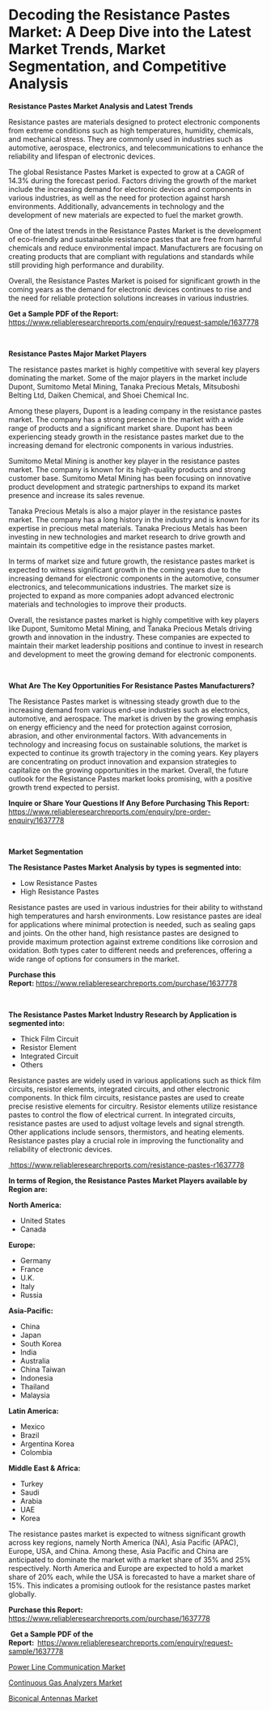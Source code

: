 <p><h1>Decoding the Resistance Pastes Market: A Deep Dive into the Latest Market Trends, Market Segmentation, and Competitive Analysis</h1></p><p><strong>Resistance Pastes Market Analysis and Latest Trends</strong></p>
<p><p>Resistance pastes are materials designed to protect electronic components from extreme conditions such as high temperatures, humidity, chemicals, and mechanical stress. They are commonly used in industries such as automotive, aerospace, electronics, and telecommunications to enhance the reliability and lifespan of electronic devices.</p><p>The global Resistance Pastes Market is expected to grow at a CAGR of 14.3% during the forecast period. Factors driving the growth of the market include the increasing demand for electronic devices and components in various industries, as well as the need for protection against harsh environments. Additionally, advancements in technology and the development of new materials are expected to fuel the market growth.</p><p>One of the latest trends in the Resistance Pastes Market is the development of eco-friendly and sustainable resistance pastes that are free from harmful chemicals and reduce environmental impact. Manufacturers are focusing on creating products that are compliant with regulations and standards while still providing high performance and durability.</p><p>Overall, the Resistance Pastes Market is poised for significant growth in the coming years as the demand for electronic devices continues to rise and the need for reliable protection solutions increases in various industries.</p></p>
<p><strong>Get a Sample PDF of the Report:&nbsp;</strong> <a href="https://www.reliableresearchreports.com/enquiry/request-sample/1637778">https://www.reliableresearchreports.com/enquiry/request-sample/1637778</a></p>
<p>&nbsp;</p>
<p><strong>Resistance Pastes Major Market Players</strong></p>
<p><p>The resistance pastes market is highly competitive with several key players dominating the market. Some of the major players in the market include Dupont, Sumitomo Metal Mining, Tanaka Precious Metals, Mitsuboshi Belting Ltd, Daiken Chemical, and Shoei Chemical Inc.</p><p>Among these players, Dupont is a leading company in the resistance pastes market. The company has a strong presence in the market with a wide range of products and a significant market share. Dupont has been experiencing steady growth in the resistance pastes market due to the increasing demand for electronic components in various industries.</p><p>Sumitomo Metal Mining is another key player in the resistance pastes market. The company is known for its high-quality products and strong customer base. Sumitomo Metal Mining has been focusing on innovative product development and strategic partnerships to expand its market presence and increase its sales revenue.</p><p>Tanaka Precious Metals is also a major player in the resistance pastes market. The company has a long history in the industry and is known for its expertise in precious metal materials. Tanaka Precious Metals has been investing in new technologies and market research to drive growth and maintain its competitive edge in the resistance pastes market.</p><p>In terms of market size and future growth, the resistance pastes market is expected to witness significant growth in the coming years due to the increasing demand for electronic components in the automotive, consumer electronics, and telecommunications industries. The market size is projected to expand as more companies adopt advanced electronic materials and technologies to improve their products.</p><p>Overall, the resistance pastes market is highly competitive with key players like Dupont, Sumitomo Metal Mining, and Tanaka Precious Metals driving growth and innovation in the industry. These companies are expected to maintain their market leadership positions and continue to invest in research and development to meet the growing demand for electronic components.</p></p>
<p>&nbsp;</p>
<p><strong>What Are The Key Opportunities For Resistance Pastes Manufacturers?</strong></p>
<p><p>The Resistance Pastes market is witnessing steady growth due to the increasing demand from various end-use industries such as electronics, automotive, and aerospace. The market is driven by the growing emphasis on energy efficiency and the need for protection against corrosion, abrasion, and other environmental factors. With advancements in technology and increasing focus on sustainable solutions, the market is expected to continue its growth trajectory in the coming years. Key players are concentrating on product innovation and expansion strategies to capitalize on the growing opportunities in the market. Overall, the future outlook for the Resistance Pastes market looks promising, with a positive growth trend expected to persist.</p></p>
<p><strong>Inquire or Share Your Questions If Any Before Purchasing This Report:</strong> <a href="https://www.reliableresearchreports.com/enquiry/pre-order-enquiry/1637778">https://www.reliableresearchreports.com/enquiry/pre-order-enquiry/1637778</a></p>
<p>&nbsp;</p>
<p><strong>Market Segmentation</strong></p>
<p><strong>The Resistance Pastes Market Analysis by types is segmented into:</strong></p>
<p><ul><li>Low Resistance Pastes</li><li>High Resistance Pastes</li></ul></p>
<p><p>Resistance pastes are used in various industries for their ability to withstand high temperatures and harsh environments. Low resistance pastes are ideal for applications where minimal protection is needed, such as sealing gaps and joints. On the other hand, high resistance pastes are designed to provide maximum protection against extreme conditions like corrosion and oxidation. Both types cater to different needs and preferences, offering a wide range of options for consumers in the market.</p></p>
<p><strong>Purchase this Report:&nbsp;</strong><a href="https://www.reliableresearchreports.com/purchase/1637778">https://www.reliableresearchreports.com/purchase/1637778</a></p>
<p>&nbsp;</p>
<p><strong>The Resistance Pastes Market Industry Research by Application is segmented into:</strong></p>
<p><ul><li>Thick Film Circuit</li><li>Resistor Element</li><li>Integrated Circuit</li><li>Others</li></ul></p>
<p><p>Resistance pastes are widely used in various applications such as thick film circuits, resistor elements, integrated circuits, and other electronic components. In thick film circuits, resistance pastes are used to create precise resistive elements for circuitry. Resistor elements utilize resistance pastes to control the flow of electrical current. In integrated circuits, resistance pastes are used to adjust voltage levels and signal strength. Other applications include sensors, thermistors, and heating elements. Resistance pastes play a crucial role in improving the functionality and reliability of electronic devices.</p></p>
<p><a href="https://www.reliableresearchreports.com/resistance-pastes-r1637778">&nbsp;https://www.reliableresearchreports.com/resistance-pastes-r1637778</a></p>
<p><strong>In terms of Region, the Resistance Pastes Market Players available by Region are:</strong></p>
<p>
    <p> <strong> North America: </strong>
        <ul>
            <li>United States</li>
            <li>Canada</li>
        </ul>
        </p> 
    <p> <strong> Europe: </strong>
        <ul>
            <li>Germany</li>
            <li>France</li>
            <li>U.K.</li>
            <li>Italy</li>
            <li>Russia</li>
        </ul>
        </p> 
    <p> <strong> Asia-Pacific: </strong>
        <ul>
            <li>China</li>
            <li>Japan</li>
            <li>South Korea</li>
            <li>India</li>
            <li>Australia</li>
            <li>China Taiwan</li>
            <li>Indonesia</li>
            <li>Thailand</li>
            <li>Malaysia</li>
        </ul>
        </p> 
    <p> <strong> Latin America: </strong>
        <ul>
            <li>Mexico</li>
            <li>Brazil</li>
            <li>Argentina Korea</li>
            <li>Colombia</li>
        </ul>
        </p> 
    <p> <strong> Middle East & Africa: </strong>
        <ul>
            <li>Turkey</li>
            <li>Saudi</li>
            <li>Arabia</li>
            <li>UAE</li>
            <li>Korea</li>
        </ul>
    </p>
    </p>
<p><p>The resistance pastes market is expected to witness significant growth across key regions, namely North America (NA), Asia Pacific (APAC), Europe, USA, and China. Among these, Asia Pacific and China are anticipated to dominate the market with a market share of 35% and 25% respectively. North America and Europe are expected to hold a market share of 20% each, while the USA is forecasted to have a market share of 15%. This indicates a promising outlook for the resistance pastes market globally.</p></p>
<p><strong>Purchase this Report: </strong><a href="https://www.reliableresearchreports.com/purchase/1637778">https://www.reliableresearchreports.com/purchase/1637778</a></p>
<p>&nbsp;<strong>Get a Sample PDF of the Report:&nbsp;&nbsp;</strong><a href="https://www.reliableresearchreports.com/enquiry/request-sample/1637778">https://www.reliableresearchreports.com/enquiry/request-sample/1637778</a></p>
<p><strong></strong></p>
<p><p><a href="https://www.linkedin.com/pulse/power-line-communication-market-research-report-its-history-jugie">Power Line Communication Market</a></p><p><a href="https://www.linkedin.com/pulse/continuous-gas-analyzers-market-competitive-analysis-trends-forecast-ztomf">Continuous Gas Analyzers Market</a></p><p><a href="https://www.linkedin.com/pulse/biconical-antennas-market-insight-trends-growth-forecasted-wprvf">Biconical Antennas Market</a></p></p>